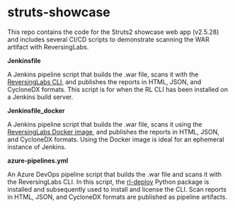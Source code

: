 # struts-showcase
This repo contains the code for the Struts2 showcase web app (v2.5.28) and includes several CI/CD scripts to demonstrate scanning the WAR artifact with ReversingLabs.

**Jenkinsfile**

A Jenkins pipeline script that builds the .war file, scans it with the [ReversingLabs CLI](https://docs.secure.software/cli/), and publishes the reports in HTML, JSON, and CycloneDX formats. This script is for when the RL CLI has been installed on a Jenkins build server.

**Jenkinsfile_docker**

A Jenkins pipeline script that builds the .war file, scans it using the [ReversingLabs Docker image](https://hub.docker.com/r/reversinglabs/rl-scanner), and publishes the reports in HTML, JSON, and CycloneDX formats. Using the Docker image is ideal for an ephemeral instance of Jenkins.

**azure-pipelines.yml**

An Azure DevOps pipeline script that builds the .war file and scans it with the ReversingLabs CLI. In this script, the [rl-deploy](https://pypi.org/project/rl-deploy/) Python package is installed and subsequently used to install and license the CLI. Scan reports in HTML, JSON, and CycloneDX formats are published as pipeline artifacts.
